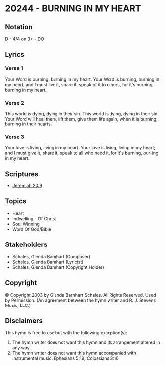 # 20244 - BURNING IN MY HEART

## Notation

D - 4/4 on 3+ - DO

## Lyrics

### Verse 1

Your Word is burning, burning in my heart. Your Word is burning, burning in my heart, and I must live it, share it, speak of it to others, for it's burning, burning in my heart.

### Verse 2

This world is dying, dying in their sin. This world is dying, dying in their sin. Your Word will heal them, lift them, give them life again, when it is burning,  burning in their hearts.

### Verse 3

Your love is living, living in my heart. Your love is living, living in my heart; and I must give it, share it, speak to all who need it, for it's burning, bur-ing in my heart.


## Scriptures

- [Jeremiah 20:9](https://www.biblegateway.com/passage/?search=Jeremiah%2020%3A9)

## Topics

- Heart
- Indwelling - Of Christ
- Soul Winning
- Word Of God/Bible

## Stakeholders

- Schales, Glenda Barnhart (Composer)
- Schales, Glenda Barnhart (Lyricist)
- Schales, Glenda Barnhart (Copyright Holder)

## Copyright

© Copyright 2003 by Glenda Barnhart Schales.  All Rights Reserved. Used by Permission.
(An agreement between the hymn writer and R. J. Stevens Music, LLC.)

## Disclaimers

This hymn is free to use but with the following exception(s):
1. The hymn writer does not want this hymn and its arrangement altered in any way.
2. The hymn writer does not want this hymn accompanied with instrumental music.
Ephesians 5:19; Colossians 3:16


